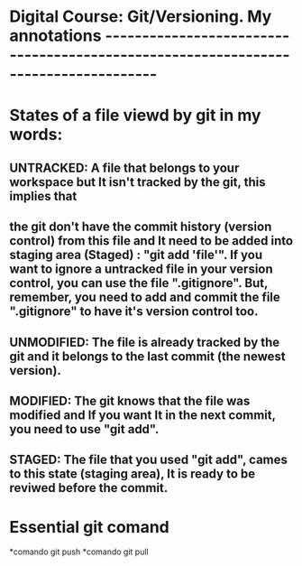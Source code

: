 # **Digital Course: Git/Versioning. My annotations -----------------------------------------------------------------------------------**
# **States of a file viewd by git in my words:**
## UNTRACKED: A file that belongs to your workspace but It isn't tracked by the git, this implies that
## the git don't have the commit history (version control) from this file and It need to be added into staging area (Staged) : "git add 'file'". If you want to ignore a untracked file in your version control, you can use the file ".gitignore". But, remember, you need to add and commit the file ".gitignore" to have it's version control too.
## UNMODIFIED: The file is already tracked by the git and it belongs to the last commit (the newest version).
## MODIFIED: The git knows that the file was modified and If you want It in the next commit, you need to use "git add".
## STAGED: The file that you used "git add", cames to this state (staging area), It is ready to be reviwed before the commit.



# **Essential git comand**
*comando git push
*comando git pull
## 
